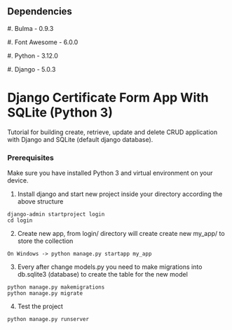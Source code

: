 Dependencies
------------

#. Bulma - 0.9.3

#. Font Awesome - 6.0.0

#. Python - 3.12.0

#. Django - 5.0.3

# Django Certificate Form App With SQLite (Python 3)
Tutorial for building create, retrieve, update and delete CRUD application with Django and SQLite (default django database).

### Prerequisites

Make sure you have installed Python 3 and virtual environment on your device.

1. Install django and start new project inside your directory according the above structure
```
django-admin startproject login
cd login
```
2. Create new app, from login/ directory will create create new my_app/ to store the collection
```
On Windows -> python manage.py startapp my_app
```
3. Every after change models.py you need to make migrations into db.sqlite3 (database) to create the table for the new model
```
python manage.py makemigrations
python manage.py migrate
```
4. Test the project
```
python manage.py runserver
```
